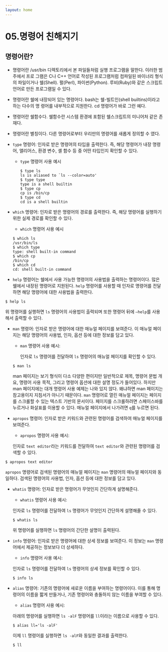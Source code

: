 ```yaml
---
layout: home
---
```



# 05.명령어 친해지기

## 명령어란?

- 명령어란 /usr/bin 디렉토리에서 본 파일들처럼 실행 프로그램을 말한다. 이러한 범주에서 프로
그램은 C나 C++ 언어로 작성된 프로그램처럼 컴파일된 바이너리 형식의 파일이거나 쉘(Shell).
펄(Perl), 파이썬(Python). 루비(Ruby)와 같은 스크립트 언어로 만든 프로그램일 수 있다.
- 명령어란 쉘에 내장되어 있는 명령어다. bash는 쉘-빌트인(shell builtins)이라고 하는 다수의 명
령어를 내부적으로 지원한다. cd 명령어가 바로 그런 예다.
- 명령어란 쉘함수다. 쉘함수란 시스템 환경에 포함된 쉘스크립트의 미니어처 같은 존재다.
- 명령어란 별칭이다. 다른 명령어로부터 우리만의 명령어를 새롭게 정의할 수 였다.

- `type` 명령어: 인자로 받은 명령어의 타입을 출력한다. 즉, 해당 명령어가 내장 명령어, 앨리어스, 환경 변수, 셸 함수 등 중 어떤 타입인지 확인할 수 있다.
    - `type` 명령어 사용 예시
        
        ```
        $ type ls
        ls is aliased to `ls --color=auto'
        $ type type
        type is a shell builtin
        $ type cp
        cp is /bin/cp
        $ type cd
        cd is a shell builtin
        
        ```
        
- `which` 명령어: 인자로 받은 명령어의 경로를 출력한다. 즉, 해당 명령어를 실행하기 위한 실제 경로를 확인할 수 있다.
    - `which` 명령어 사용 예시
    
    ```
    $ which ls
    /usr/bin/ls
    $ which type
    type: shell built-in command
    $ which cp
    /bin/cp
    $ which cd
    cd: shell built-in command
    
    ```


    
- `help` 명령어는 쉘에서 사용 가능한 명령어의 사용법을 출력하는 명령어이다. 많은 쉘에서 내장된 명령어로 지원된다. `help` 명령어를 사용할 때 인자로 명령어를 전달하면 해당 명령어에 대한 사용법을 출력한다.

```
$ help ls
```

위 명령어를 실행하면 `ls` 명령어의 사용법이 출력되며 또한 명령어 뒤에 `—help`를 사용해서 출력할 수 있다.




- `man` 명령어: 인자로 받은 명령어에 대한 매뉴얼 페이지를 보여준다. 이 매뉴얼 페이지는 해당 명령어의 사용법, 인자, 옵션 등에 대한 정보를 담고 있다.
    
    
    - `man` 명령어 사용 예시:
        
        인자로 `ls` 명령어를 전달하여 `ls` 명령어의 매뉴얼 페이지를 확인할 수 있다.
        
    
    ```
    $ man ls
    
    ```
    man 페이지는 보기 형식이 다소 다양한 편이지만 일반적으로 제목, 명령어 문법 개요, 명령어 사용 목적, 그리고 명령어 옵션에 대한 설명 정도가 들어있다. 하지만 man 페이지에는 대개 명령어 사용 예제는 나와 있지 않다. 왜냐하면 man 페이지는 참고용이지 지침서가 아니기 때문이다. `man` 명령어로 열린 매뉴얼 페이지는 페이지를 스크롤할 수 있는 텍스트 기반의 문서이다. 페이지를 스크롤하려면 스페이스바를 누르거나 화살표를 이용할 수 있다. 매뉴얼 페이지에서 나가려면 `q`를 누르면 된다.
    
- `apropos` 명령어: 인자로 받은 키워드와 관련된 명령어를 검색하여 매뉴얼 페이지를 보여준다.
    - `apropos` 명령어 사용 예시:
    
    인자로 `text editor`라는 키워드를 전달하여 `text editor`와 관련된 명령어를 검색할 수 있다.
    

```
$ apropos text editor
```

`apropos` 명령어로 검색된 명령어의 매뉴얼 페이지는 `man` 명령어의 매뉴얼 페이지와 동일하다. 검색된 명령어의 사용법, 인자, 옵션 등에 대한 정보를 담고 있다.

    
- `whatis` 명령어: 인자로 받은 명령어가 무엇인지 간단하게 설명해준다.
    - `whatis` 명령어 사용 예시:
    
    인자로 `ls` 명령어를 전달하여 `ls` 명령어가 무엇인지 간단하게 설명해줄 수 있다.
    
    ```
    $ whatis ls
    
    ```
    
    위 명령어를 실행하면 `ls` 명령어의 간단한 설명이 출력된다.


- `info` 명령어: 인자로 받은 명령어에 대한 상세 정보를 보여준다. 이 정보는 `man` 명령어에서 제공하는 정보보다 더 상세하다.
    - `info` 명령어 사용 예시:
    
    인자로 `ls` 명령어를 전달하여 `ls` 명령어의 상세 정보를 확인할 수 있다.
    
    ```
    $ info ls
    
    ```
- `alias` 명령어: 기존의 명령어에 새로운 이름을 부여하는 명령어이다. 이를 통해 명령어의 이름을 짧게 만들거나, 기존 명령어와 충돌하지 않는 이름을 부여할 수 있다.
    - `alias` 명령어 사용 예시:
    
    아래의 명령어를 실행하면 `ls -alF` 명령어를 `ll`이라는 이름으로 사용할 수 있다.
    
    ```
    $ alias ll='ls -alF'
    
    ```
    
    이제 `ll` 명령어를 실행하면 `ls -alF`와 동일한 결과를 출력한다.
    
    ```
    $ ll
    
    ```
